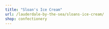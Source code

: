 ```yaml
---
title: "Sloan's Ice Cream"
url: /lauderdale-by-the-sea/sloans-ice-cream/
shop: confectionery
---
```

